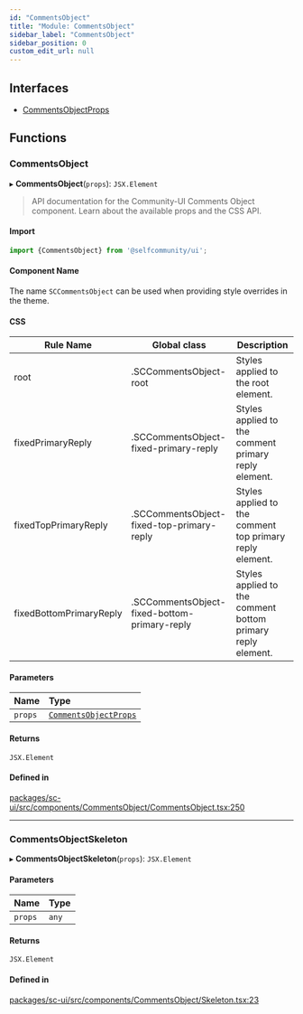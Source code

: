```yaml
---
id: "CommentsObject"
title: "Module: CommentsObject"
sidebar_label: "CommentsObject"
sidebar_position: 0
custom_edit_url: null
---
```


## Interfaces

- [CommentsObjectProps](../interfaces/CommentsObject.CommentsObjectProps)

## Functions

### CommentsObject

▸ **CommentsObject**(`props`): `JSX.Element`

> API documentation for the Community-UI Comments Object component. Learn about the available props and the CSS API.

#### Import

```jsx
import {CommentsObject} from '@selfcommunity/ui';
```

#### Component Name

The name `SCCommentsObject` can be used when providing style overrides in the theme.

#### CSS

|Rule Name|Global class|Description|
|---|---|---|
|root|.SCCommentsObject-root|Styles applied to the root element.|
|fixedPrimaryReply|.SCCommentsObject-fixed-primary-reply|Styles applied to the comment primary reply element.|
|fixedTopPrimaryReply|.SCCommentsObject-fixed-top-primary-reply|Styles applied to the comment top primary reply element.|
|fixedBottomPrimaryReply|.SCCommentsObject-fixed-bottom-primary-reply|Styles applied to the comment bottom primary reply  element.|

#### Parameters

| Name | Type |
| :------ | :------ |
| `props` | [`CommentsObjectProps`](../interfaces/CommentsObject.CommentsObjectProps) |

#### Returns

`JSX.Element`

#### Defined in

[packages/sc-ui/src/components/CommentsObject/CommentsObject.tsx:250](https://github.com/selfcommunity/community-ui/blob/3d68cce/packages/sc-ui/src/components/CommentsObject/CommentsObject.tsx#L250)

___

### CommentsObjectSkeleton

▸ **CommentsObjectSkeleton**(`props`): `JSX.Element`

#### Parameters

| Name | Type |
| :------ | :------ |
| `props` | `any` |

#### Returns

`JSX.Element`

#### Defined in

[packages/sc-ui/src/components/CommentsObject/Skeleton.tsx:23](https://github.com/selfcommunity/community-ui/blob/3d68cce/packages/sc-ui/src/components/CommentsObject/Skeleton.tsx#L23)
